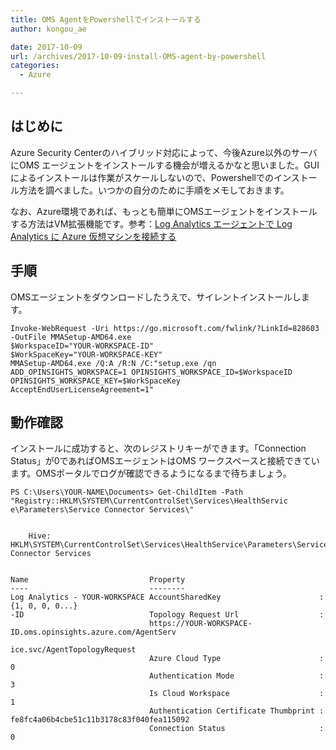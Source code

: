 ```yaml
---
title: OMS AgentをPowershellでインストールする
author: kongou_ae

date: 2017-10-09
url: /archives/2017-10-09-install-OMS-agent-by-powershell
categories:
  - Azure

---
```


## はじめに

Azure Security Centerのハイブリッド対応によって、今後Azure以外のサーバにOMS エージェントをインストールする機会が増えるかなと思いました。GUIによるインストールは作業がスケールしないので、Powershellでのインストール方法を調べました。いつかの自分のために手順をメモしておきます。

なお、Azure環境であれば、もっとも簡単にOMSエージェントをインストールする方法はVM拡張機能です。参考：[Log Analytics エージェントで Log Analytics に Azure 仮想マシンを接続する](https://docs.microsoft.com/ja-jp/azure/log-analytics/log-analytics-azure-vm-extension)

## 手順

OMSエージェントをダウンロードしたうえで、サイレントインストールします。

```
Invoke-WebRequest -Uri https://go.microsoft.com/fwlink/?LinkId=828603 -OutFile MMASetup-AMD64.exe
$WorkspaceID="YOUR-WORKSPACE-ID"
$WorkSpaceKey="YOUR-WORKSPACE-KEY"
MMASetup-AMD64.exe /Q:A /R:N /C:"setup.exe /qn ADD_OPINSIGHTS_WORKSPACE=1 OPINSIGHTS_WORKSPACE_ID=$WorkspaceID OPINSIGHTS_WORKSPACE_KEY=$WorkSpaceKey AcceptEndUserLicenseAgreement=1"
```

## 動作確認

インストールに成功すると、次のレジストリキーができます。「Connection Status」が0であればOMSエージェントはOMS ワークスペースと接続できています。OMSポータルでログが確認できるようになるまで待ちましょう。

```
PS C:\Users\YOUR-NAME\Documents> Get-ChildItem -Path "Registry::HKLM\SYSTEM\CurrentControlSet\Services\HealthServic
e\Parameters\Service Connector Services\"


    Hive: HKLM\SYSTEM\CurrentControlSet\Services\HealthService\Parameters\Service Connector Services


Name                           Property
----                           --------
Log Analytics - YOUR-WORKSPACE AccountSharedKey                      : {1, 0, 0, 0...}
-ID                            Topology Request Url                  :
                               https://YOUR-WORKSPACE-ID.oms.opinsights.azure.com/AgentServ
                                                                       ice.svc/AgentTopologyRequest
                               Azure Cloud Type                      : 0
                               Authentication Mode                   : 3
                               Is Cloud Workspace                    : 1
                               Authentication Certificate Thumbprint : fe8fc4a06b4cbe51c11b3178c83f040fea115092
                               Connection Status                     : 0
```

